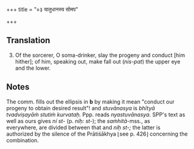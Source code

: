 +++
title = "०३ यातुधानस्य सोमप"

+++
## Translation
3. Of the sorcerer, O soma-drinker, slay the progeny and conduct \[him  
hither\]; of him, speaking out, make fall out (*nis-pat*) the upper eye  
and the lower.

## Notes
The comm. fills out the ellipsis in **b** by making it mean "conduct our  
progeny to obtain desired result"! and *stuvānasya* is *bhītyā  
tvadviṣayāṁ stutiṁ kurvataḥ.* Ppp. reads *nyastuvānasya*. SPP's text as  
well as ours gives *ní st-* (p. *níḥ: st-*); the *saṁhitā*-mss., as  
everywhere, are divided between that and *níḥ st-;* the latter is  
authorized by the silence of the Prātiśākhya ⌊see p. 426⌋ concerning the  
combination.
